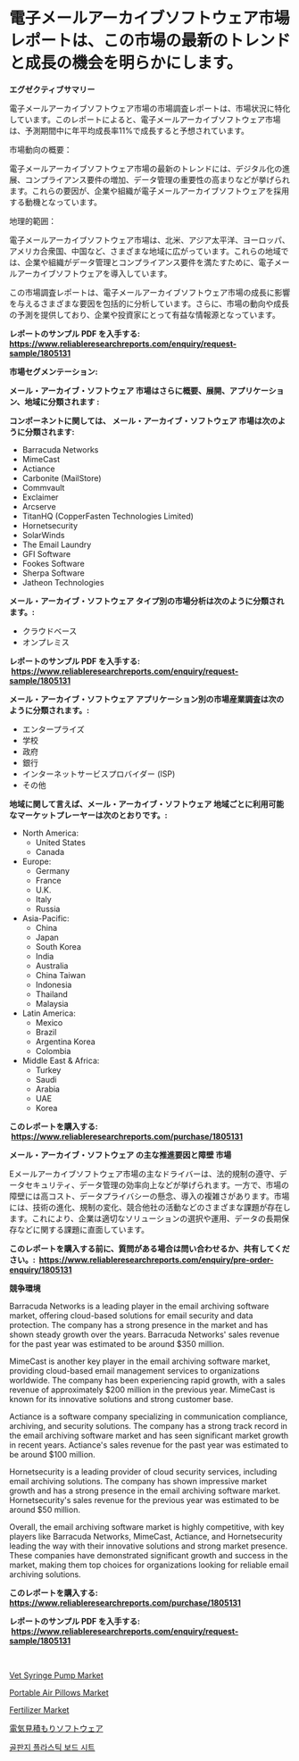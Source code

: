 <p><h1>電子メールアーカイブソフトウェア市場レポートは、この市場の最新のトレンドと成長の機会を明らかにします。</h1></p><p><strong>エグゼクティブサマリー</strong></p>
<p><p>電子メールアーカイブソフトウェア市場の市場調査レポートは、市場状況に特化しています。このレポートによると、電子メールアーカイブソフトウェア市場は、予測期間中に年平均成長率11%で成長すると予想されています。</p><p>市場動向の概要：</p><p>電子メールアーカイブソフトウェア市場の最新のトレンドには、デジタル化の進展、コンプライアンス要件の増加、データ管理の重要性の高まりなどが挙げられます。これらの要因が、企業や組織が電子メールアーカイブソフトウェアを採用する動機となっています。</p><p>地理的範囲：</p><p>電子メールアーカイブソフトウェア市場は、北米、アジア太平洋、ヨーロッパ、アメリカ合衆国、中国など、さまざまな地域に広がっています。これらの地域では、企業や組織がデータ管理とコンプライアンス要件を満たすために、電子メールアーカイブソフトウェアを導入しています。</p><p>この市場調査レポートは、電子メールアーカイブソフトウェア市場の成長に影響を与えるさまざまな要因を包括的に分析しています。さらに、市場の動向や成長の予測を提供しており、企業や投資家にとって有益な情報源となっています。</p></p>
<p><strong>レポートのサンプル PDF を入手する: <a href="https://www.reliableresearchreports.com/enquiry/request-sample/1805131">https://www.reliableresearchreports.com/enquiry/request-sample/1805131</a></strong></p>
<p><strong>市場セグメンテーション:</strong></p>
<p><strong> メール・アーカイブ・ソフトウェア 市場はさらに概要、展開、アプリケーション、地域に分類されます :</strong></p>
<p><strong>コンポーネントに関しては、 メール・アーカイブ・ソフトウェア 市場は次のように分類されます: &nbsp;</strong></p>
<p><ul><li>Barracuda Networks</li><li>MimeCast</li><li>Actiance</li><li>Carbonite (MailStore)</li><li>Commvault</li><li>Exclaimer</li><li>Arcserve</li><li>TitanHQ (CopperFasten Technologies Limited)</li><li>Hornetsecurity</li><li>SolarWinds</li><li>The Email Laundry</li><li>GFI Software</li><li>Fookes Software</li><li>Sherpa Software</li><li>Jatheon Technologies</li></ul></p>
<p><strong> メール・アーカイブ・ソフトウェア タイプ別の市場分析は次のように分類されます。:</strong></p>
<p><ul><li>クラウドベース</li><li>オンプレミス</li></ul></p>
<p><strong>レポートのサンプル PDF を入手する: &nbsp;<a href="https://www.reliableresearchreports.com/enquiry/request-sample/1805131">https://www.reliableresearchreports.com/enquiry/request-sample/1805131</a></strong></p>
<p><strong> メール・アーカイブ・ソフトウェア アプリケーション別の市場産業調査は次のように分類されます。:</strong></p>
<p><ul><li>エンタープライズ</li><li>学校</li><li>政府</li><li>銀行</li><li>インターネットサービスプロバイダー (ISP)</li><li>その他</li></ul></p>
<p><strong>地域に関して言えば、メール・アーカイブ・ソフトウェア 地域ごとに利用可能なマーケットプレーヤーは次のとおりです。:</strong></p>
<p><ul>
    <li>
        North America:
        <ul>
            <li>United States</li>
            <li>Canada</li>
        </ul>
    </li>
    <li>
        Europe:
        <ul>
            <li>Germany</li>
            <li>France</li>
            <li>U.K.</li>
            <li>Italy</li>
            <li>Russia</li>
        </ul>
    </li>
    <li>
        Asia-Pacific:
        <ul>
            <li>China</li>
            <li>Japan</li>
            <li>South Korea</li>
            <li>India</li>
            <li>Australia</li>
            <li>China Taiwan</li>
            <li>Indonesia</li>
            <li>Thailand</li>
            <li>Malaysia</li>
        </ul>
    </li>
    <li>
        Latin America:
        <ul>
            <li>Mexico</li>
            <li>Brazil</li>
            <li>Argentina Korea</li>
            <li>Colombia</li>
        </ul>
    </li>
    <li>
        Middle East & Africa:
        <ul>
            <li>Turkey</li>
            <li>Saudi</li>
            <li>Arabia</li>
            <li>UAE</li>
            <li>Korea</li>
        </ul>
    </li>
    </ul></p>
<p><strong>このレポートを購入する: &nbsp;<a href="https://www.reliableresearchreports.com/purchase/1805131">https://www.reliableresearchreports.com/purchase/1805131</a></strong></p>
<p><strong>メール・アーカイブ・ソフトウェア の主な推進要因と障壁 市場</strong></p>
<p><p>Eメールアーカイブソフトウェア市場の主なドライバーは、法的規制の遵守、データセキュリティ、データ管理の効率向上などが挙げられます。一方で、市場の障壁には高コスト、データプライバシーの懸念、導入の複雑さがあります。市場には、技術の進化、規制の変化、競合他社の活動などのさまざまな課題が存在します。これにより、企業は適切なソリューションの選択や運用、データの長期保存などに関する課題に直面しています。</p></p>
<p><strong>このレポートを購入する前に、質問がある場合は問い合わせるか、共有してください。:&nbsp; <a href="https://www.reliableresearchreports.com/enquiry/pre-order-enquiry/1805131">https://www.reliableresearchreports.com/enquiry/pre-order-enquiry/1805131</a></strong></p>
<p><strong>競争環境</strong></p>
<p><p>Barracuda Networks is a leading player in the email archiving software market, offering cloud-based solutions for email security and data protection. The company has a strong presence in the market and has shown steady growth over the years. Barracuda Networks' sales revenue for the past year was estimated to be around $350 million.</p><p>MimeCast is another key player in the email archiving software market, providing cloud-based email management services to organizations worldwide. The company has been experiencing rapid growth, with a sales revenue of approximately $200 million in the previous year. MimeCast is known for its innovative solutions and strong customer base.</p><p>Actiance is a software company specializing in communication compliance, archiving, and security solutions. The company has a strong track record in the email archiving software market and has seen significant market growth in recent years. Actiance's sales revenue for the past year was estimated to be around $100 million.</p><p>Hornetsecurity is a leading provider of cloud security services, including email archiving solutions. The company has shown impressive market growth and has a strong presence in the email archiving software market. Hornetsecurity's sales revenue for the previous year was estimated to be around $50 million.</p><p>Overall, the email archiving software market is highly competitive, with key players like Barracuda Networks, MimeCast, Actiance, and Hornetsecurity leading the way with their innovative solutions and strong market presence. These companies have demonstrated significant growth and success in the market, making them top choices for organizations looking for reliable email archiving solutions.</p></p>
<p><strong>このレポートを購入する: &nbsp; <a href="https://www.reliableresearchreports.com/purchase/1805131">https://www.reliableresearchreports.com/purchase/1805131</a></strong></p>
<p><strong>レポートのサンプル PDF を入手する: &nbsp;<a href="https://www.reliableresearchreports.com/enquiry/request-sample/1805131">https://www.reliableresearchreports.com/enquiry/request-sample/1805131</a></strong><strong></strong></p>
<p>&nbsp;</p>
<p><p><a href="https://github.com/provorikovar/Market-Research-Report-List-3/blob/main/vet-syringe-pump-market.md">Vet Syringe Pump Market</a></p><p><a href="https://unruly-ladybug-44b.notion.site/Portable-Air-Pillows-Market-Research-Report-Forecasted-for-Period-from-2024-2031-by-Market-Type--5d5bf2e123734f0aa21eae01bc1991cf">Portable Air Pillows Market</a></p><p><a href="https://view.publitas.com/reportprime-1/fertilizer-market-provides-a-comprehensive-analysis-including-a-macro-overview-of-the-market-as-well-as-micro-details-such-as-market-size-and-competitive-landscape/">Fertilizer Market</a></p><p><a href="https://github.com/mreklxf44233/Market-Research-Report-List-1/blob/main/1373852185523.md">電気見積もりソフトウェア</a></p><p><a href="https://medium.com/@alphonsoramon0t5yrz6hwr89/%EA%B0%88%EC%9D%B4-%ED%8C%90%EB%93%A4-%EC%8B%9C%EC%9E%A5%EC%9D%98-%ED%86%B5%EC%B0%B0-%EC%8B%9C%EC%9E%A5-%EB%8F%99%ED%96%A5-%EC%84%B1%EC%9E%A5-2024%EB%85%84%EB%B6%80%ED%84%B0-2031%EB%85%84%EA%B9%8C%EC%A7%80%EC%9D%98-%EC%98%88%EC%B8%A1-0aee01c82274">골판지 플라스틱 보드 시트</a></p></p>